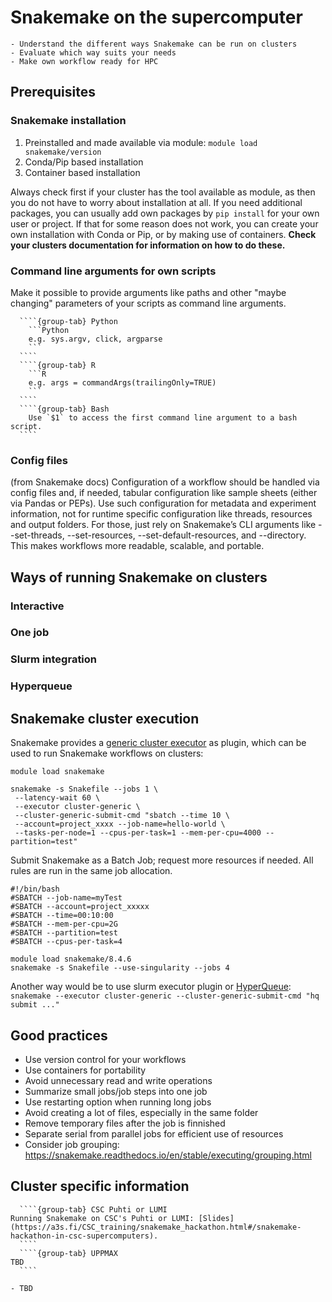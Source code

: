 # Snakemake on the supercomputer

```{objectives}
- Understand the different ways Snakemake can be run on clusters
- Evaluate which way suits your needs 
- Make own workflow ready for HPC
```

## Prerequisites

### Snakemake installation

1. Preinstalled and made available via module: `module load snakemake/version`
2. Conda/Pip based installation
3. Container based installation

Always check first if your cluster has the tool available as module, as then you do not have to worry about installation at all.
If you need additional packages, you can usually add own packages by `pip install` for your own user or project. If that for some reason does not work, you can create your own installation with Conda or Pip, or by making use of containers. **Check your clusters documentation for information on how to do these.**

### Command line arguments for own scripts

Make it possible to provide arguments like paths and other "maybe changing" parameters of your scripts as command line arguments. 


`````{tabs}
  ````{group-tab} Python
    ```Python
    e.g. sys.argv, click, argparse
    ```
  ```` 
  ````{group-tab} R
    ```R
    e.g. args = commandArgs(trailingOnly=TRUE)
    ```
  ````
  ````{group-tab} Bash 
    Use `$1` to access the first command line argument to a bash script.
  ````
`````

### Config files

(from Snakemake docs)
Configuration of a workflow should be handled via config files and, if needed, tabular configuration like sample sheets (either via Pandas or PEPs). Use such configuration for metadata and experiment information, not for runtime specific configuration like threads, resources and output folders. For those, just rely on Snakemake’s CLI arguments like --set-threads, --set-resources, --set-default-resources, and --directory. This makes workflows more readable, scalable, and portable.



## Ways of running Snakemake on clusters

### Interactive

### One job

### Slurm integration

### Hyperqueue

## Snakemake cluster execution

Snakemake provides a [generic cluster executor](https://snakemake.github.io/snakemake-plugin-catalog/plugins/executor/cluster-generic.html) as plugin, which can be used to run Snakemake workflows on clusters:

```
module load snakemake

snakemake -s Snakefile --jobs 1 \
 --latency-wait 60 \
 --executor cluster-generic \
 --cluster-generic-submit-cmd "sbatch --time 10 \
 --account=project_xxxx --job-name=hello-world \
 --tasks-per-node=1 --cpus-per-task=1 --mem-per-cpu=4000 --partition=test"
```

Submit Snakemake as a Batch Job; request more resources if needed. All rules are run in the same job allocation.

```
#!/bin/bash
#SBATCH --job-name=myTest
#SBATCH --account=project_xxxxx
#SBATCH --time=00:10:00
#SBATCH --mem-per-cpu=2G
#SBATCH --partition=test
#SBATCH --cpus-per-task=4

module load snakemake/8.4.6
snakemake -s Snakefile --use-singularity --jobs 4
```

Another way would be to use slurm executor plugin or [HyperQueue](https://docs.csc.fi/support/tutorials/snakemake-puhti/#running-snakemake-workflow-with-apptainer-containers): `snakemake --executor cluster-generic --cluster-generic-submit-cmd "hq submit ..."  `

## Good practices

- Use version control for your workflows
- Use containers for portability
- Avoid unnecessary read and write operations
- Summarize small jobs/job steps into one job
- Use restarting option when running long jobs
- Avoid creating a lot of files, especially in the same folder
- Remove temporary files after the job is finnished
- Separate serial from parallel jobs for efficient use of resources
- Consider job grouping: https://snakemake.readthedocs.io/en/stable/executing/grouping.html

##  Cluster specific information

`````{tabs}
  ````{group-tab} CSC Puhti or LUMI
Running Snakemake on CSC's Puhti or LUMI: [Slides](https://a3s.fi/CSC_training/snakemake_hackathon.html#/snakemake-hackathon-in-csc-supercomputers).
  ````
  ````{group-tab} UPPMAX
TBD
  ````
`````


```{keypoints}
- TBD
```
